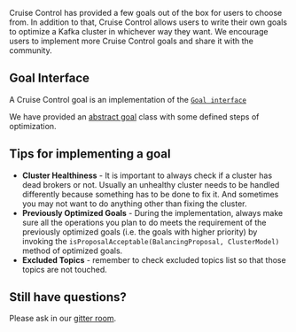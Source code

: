 Cruise Control has provided a few goals out of the box for users to choose from. In addition to that, Cruise Control allows users to write their own goals to optimize a Kafka cluster in whichever way they want. We encourage users to implement more Cruise Control goals and share it with the community.

## Goal Interface
A Cruise Control goal is an implementation of the [`Goal interface`](https://github.com/linkedin/cruise-control/blob/master/cruise-control/src/main/java/com/linkedin/kafka/cruisecontrol/analyzer/goals/Goal.java)

We have provided an [abstract goal](https://github.com/linkedin/cruise-control/blob/master/cruise-control/src/main/java/com/linkedin/kafka/cruisecontrol/analyzer/goals/AbstractGoal.java) class with some defined steps of optimization.

## Tips for implementing a goal
* **Cluster Healthiness** - It is important to always check if a cluster has dead brokers or not. Usually an unhealthy cluster needs to be handled differently because something has to be done to fix it. And sometimes you may not want to do anything other than fixing the cluster.
* **Previously Optimized Goals** - During the implementation, always make sure all the operations you plan to do meets the requirement of the previously optimized goals (i.e. the goals with higher priority) by invoking the `isProposalAcceptable(BalancingProposal, ClusterModel)` method of optimized goals.
* **Excluded Topics** - remember to check excluded topics list so that those topics are not touched.

## Still have questions?
Please ask in our [gitter room](https://gitter.im/kafka-cruise-control/Lobby).